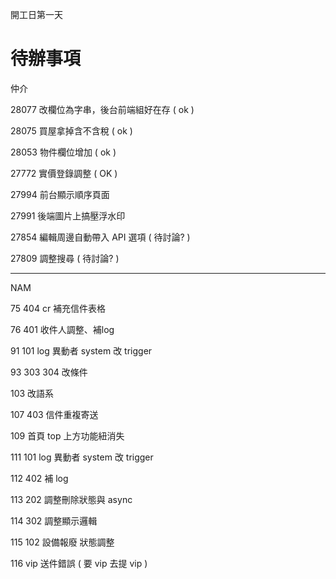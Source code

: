 開工日第一天

# 待辦事項

仲介

28077 改欄位為字串，後台前端組好在存 ( ok )
 
28075 買屋拿掉含不含稅 ( ok )

28053 物件欄位增加 ( ok )

27772 實價登錄調整 ( OK )

27994 前台顯示順序頁面

27991 後端圖片上搞壓浮水印

27854 編輯周邊自動帶入 API 選項 ( 待討論? )

27809 調整搜尋 ( 待討論? )



---

NAM

75	404 cr 補充信件表格

76	401 收件人調整、補log

91	101 log 異動者 system 改 trigger

93	303 304 改條件

103	改語系

107	403 信件重複寄送

109	首頁 top 上方功能紐消失

111	101 log 異動者 system 改 trigger

112	402 補 log

113	202 調整刪除狀態與 async

114	302 調整顯示邏輯

115	102 設備報廢 狀態調整

116	vip 送件錯誤 ( 要 vip 去提 vip )
